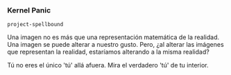 ### Kernel Panic

`project-spellbound`

Una imagen no es más que una representación matemática de la realidad. Una imagen se puede alterar a nuestro gusto. Pero, ¿al alterar las imágenes que representan la realidad, estaríamos alterando a la misma realidad?

Tú no eres el único 'tú' allá afuera. Mira el verdadero 'tú' de tu interior.
